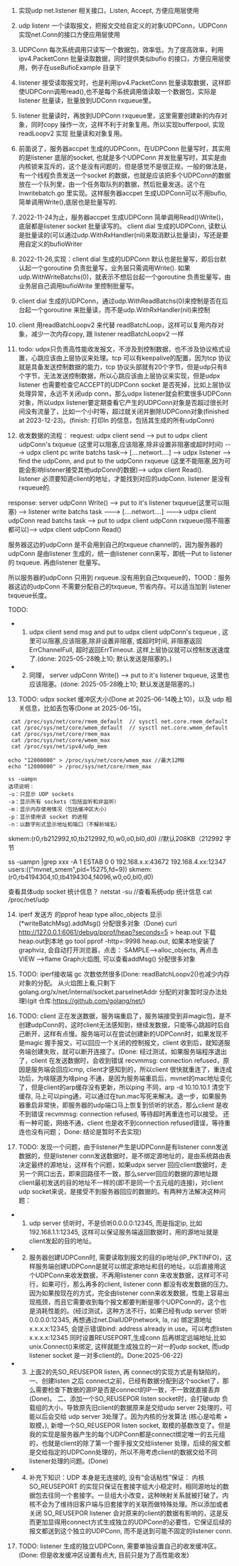 1. 实现udp net.listener 相关接口，Listen, Accept, 方便应用层使用
2. udp listenr 一个读取报文，把报文交给自定义的对象UDPConn，UDPConn 实现net.Conn的接口方便应用层使用
3. UDPConn 每次系统调用只读写一个数据包，效率低，为了提高效率，利用ipv4.PacketConn 批量读取数据，同时提供类似bufio 的接口，方便应用层使用，例子在useBufioExample 目录下
4. listener 接受读取报文时，也是利用ipv4.PacketConn 批量读取数据，这样即使UDPConn调用read(),也不是每个系统调用值读取一个数据包，实际是listener 批量读，批量放到UDConn rxqueue里。
5. listener 批量读时，再放到UDPConn rxqueue里，这里需要创建新的内存对象，同时copy 操作一次，这样不利于对象复用。所以实现bufferpool, 实现 readLoopv2 实现 批量读和对象复用。
6. 前面说了，服务器accpet 生成的UDPConn，在UDPConn 批量写时，其实用的是listener 底层的socket, 也就是多个UDPConn 并发批量写时，其实是由内核锁来互斥的，这个是没有问题的，但是感觉不是很正规，一般的做法是，有一个线程负责发送一个socket 的数据，也就是应该把多个UDPConn的数据放在一个队列里，由一个任务取队列的数据，然后批量发送。这个在lnwritebatch.go 里实现。这样服务器accpet 生成UDPConn可以不用bufio,简单调用Write(),底层也是批量写的.
7. 2022-11-24为止，服务器accpet 生成UDPConn 简单调用Read()\Write()，底层都是listener socket 批量读写的。 client dial 生成的UDPConn, 读默认是批量读的(可以通过udp.WithRxHandler(nil)来取消默认批量读)，写还是要用自定义的bufioWriter
8. 2022-11-26,实现：client dial 生成的UDPConn 默认也是批量写，即后台默认起一个goroutine 负责批量写，业务层只需调用Write(). 如果udp.WithWriteBatchs(0)，就表示不想后台起一个goroutine 负责批量写，由业务层自己调用bufioWrite 里控制批量写。
9. client dial 生成的UDPConn，通过udp.WithReadBatchs(0)来控制是否在后台起一个goroutine 来批量读，而不是udp.WithRxHandler(nil)来控制
10. client 用readBatchLoopv2 来代替 readBatchLoop，这样可以复用内存对象，减少一次内存copy, 跟 listener readBatchLoopv2 一样
11. todo: udpx只负责高性能收发报文，不涉及到控制数据，也不涉及协议格式设置，心跳应该由上层协议来处理。tcp 可以有keepalive的配置，因为tcp 协议就是具备发送控制数据的能力，tcp 协议头部就有20个字节，但是udp只有8个字节，无法发送控制数据，所以心跳应该由上层协议来实现，但是udpx listener 也需要检查它ACCEPT的UDPConn socket 是否死掉，比如上层协议处理异常，永远不关闭udp conn，那么udpx listener就会积累很多UDPConn对象，所以udpx listener要定期查看它产生的UDPConn对象是否超过很长时间没有流量了，比如一个小时等，超过就关闭并删除UDPConn对象(finished at 2023-12-23)。(finish: 打印ln 的信息，包括其生成的所有udpConn)

12. 收发数据的流程：
request:
udpx client send --> put to udpx client udpConn's txqueue (这里可以阻塞,应该阻塞,除非设置非阻塞或超时时间) ---> udpx client pc write batchs task--> [....networt....] 
--> udpx listener --> find the udpConn, and put to the udpConn rxqueue (这里不能阻塞,因为可能会影响listener接受其他udpConn的数据)--> udpx client Read().  
listener 必须要知道client的地址，才能找到对应的udpConn. listener 是没有rxqueue的.

response:
server udpConn Write() --> put to it's listener txqueue(这里可以阻塞) --> listener write batchs task ---> [....networt....]
---> udpx client udpConn read batchs task --> put to udpx client udpConn rxqueue(阻不阻塞都可以)--> udpx client udpConn Read()

服务器这边的udpConn 是不会用到自己的txqueue channel的，因为服务器的udpConn 是由listener 生成的，统一由listener conn来写，即统一Put to listener 的 txqueue. 再由listener 批量写。

所以服务器的udpConn 只用到 rxqueue.没有用到自己txqueue的，TOOD：服务器这边的udpConn 不需要分配自己的txqueue, 节省内存。可以适当加到 listener txqueue长度。

TODO:
+ 1. udpx client send msg and  put to udpx client udpConn's txqueue , 这里可以阻塞,应该阻塞,除非设置非阻塞, 或超时时间, 非阻塞返回ErrChannelFull, 超时返回ErrTimeout. 这样上层协议就可以控制发送速度了.(done: 2025-05-28晚上10; 默认发送是阻塞的。)
+ 2. 同理， server udpConn Write() --> put to it's listener txqueue, 这里也应该阻塞。(done: 2025-05-28晚上10; 默认发送是阻塞的。)

13. TODO: udpx socket 缓冲区大小(Done at 2025-06-14晚上10)，以及 udp 相关信息，比如丢包等(Done at 2025-06-15)。
```
 cat /proc/sys/net/core/rmem_default  // sysctl net.core.rmem_default
 cat /proc/sys/net/core/wmem_default  // sysctl net.core.wmem_default
 cat /proc/sys/net/core/rmem_max
 cat /proc/sys/net/core/wmem_max
 cat /proc/sys/net/ipv4/udp_mem

echo "12000000" > /proc/sys/net/core/wmem_max //最大12MB
echo "12000000" > /proc/sys/net/core/rmem_max

```

```
ss -uampn
选项说明：
-u：只显示 UDP sockets
-a：显示所有 sockets（包括监听和非监听）
-m：显示内存使用情况（包括缓冲区大小）
-p：显示使用该 socket 的进程
-n：以数字形式显示地址和端口（不解析域名）
```
skmem:(r0,rb212992,t0,tb212992,f0,w0,o0,bl0,d0) //默认208KB（212992 字节

ss -uampn |grep xxx -A 1
ESTAB    0         0             192.168.x.x:43672       192.168.4.xx:12347    users:(("mvnet_smem",pid=15275,fd=9))
	 skmem:(r0,rb4194304,t0,tb4194304,f4096,w0,o0,bl0,d0)


查看具体udp socket 统计信息？
netstat -su //查看系统udp 统计信息
cat /proc/net/udp

14. iperf 发送方 的pprof heap type alloc_objects 显示(*writeBatchMsg).addMsg() 分配很多对象（Done)
  curl http://127.0.0.1:6061/debug/pprof/heap?seconds=5 > heap.out
  下载heap.out到本地
  go tool pprof -http=:9998 heap.out, 如果本地安装了graphviz, 会自动打开浏览器，点击：
  SAMPLE-->alloc_objects, 
  再点击VIEW -->flame Graph火焰图, 可以查看addMsg() 分配很多对象
  
15. TODO: iperf接收端 gc 次数依然很多(Done: readBatchLoopv2()也减少内存对象的分配。 从火焰图上看,只剩下golang.org/x/net/internal/socket.parseInetAddr 分配的对象暂时没办法处理)(git 仓库:https://github.com/golang/net/)

16. TODO: client 正在发送数据，服务端重启了，服务端接受到非magic包，是不创建udpConn的，这时client无法感知到，继续发数据，只能等心跳超时后自己断开，这样有点慢。服务端可以在尝试创建新的UDPConn时，如果发现不是magic 握手报文，可以回应一个关闭的控制报文，client 收到后，就知道服务端创建失败，就可以断开连接了。(Done: 经过测试，如果服务端程序退出了，client 在发送数据时，会收到错误 recvmmsg: connection refused，原因是服务端会回应icmp, client才感知到的，所以client 很快就重连了，重连成功后，为啥隧道为啥ping 不通，是因为服务端重启后，mvnet的mac地址变化了，但是client的arp缓存没有更新，所以ping 不同，arp -d 10.10.10.1 清空下缓存, 马上可以ping通，可以通过在tun.mac写死来解决。退一步，如果服务器重启非常快，即服务器的udp端口马上恢复到侦听的状态，那么client 是收不到错误 recvmmsg: connection refused, 等待超时再重连也可以接受。 还有一种可能，网络不通，client 也是收不到connection refused错误，等待重连也没有问题； Done: 结论是暂时不去实现)

17. TODO: 发现一个问题，由于listener产生是UDPConn是有listener conn发送数据的，但是listener conn发送数据时，是不绑定源地址的，是由系统路由表决定最终的源地址，这样有个问题，如果udpx server 回应client数据时，走另一个网口出去，即来回路径不一致，那么server回应的数据的源地址跟client最初发送的目的地址不一样的(即不是同一个五元组的连接)，对client udp socket来说，是接受不到服务器回应的数据的。有两种方法解决这种问题：
  + 1. udp server 侦听时，不是侦听0.0.0.0:12345, 而是指定ip, 比如192.168.1.1:12345, 这样可以保证服务端返回数据时，用的源地址就是client发起的目的地址。
  + 2. 服务器创建UDPConn时, 需要读取到报文的目的ip地址(IP_PKTINFO)，这样服务端创建UDPConn是就可以绑定源地址和目的地址，以后直接用这个UDPConn来收发数据，不再用listener conn 来收发数据，这样可不可行，如果可行，那么再多的client, listener conn 都没有收发数据的压力。因为如果按现在的方式，完全由listener conn来收发数据，性能上容易出现瓶颈，而且它需要收到每个报文都要判断是哪个UDPConn的，这个也是消耗性能的。(经过测试，这种方法不行，如果已经有udp server 侦听0.0.0.0:12345, 再想通过net.DialUDP(network, la, ra) 绑定源地址x.x.x.x:12345, 会提示错误bind: address already in use。可以考虑listen x.x.x.x:12345 同时设置REUSEPORT,生成conn 后再绑定远端地址,比如unix.Connect()来绑定, 这样就能生成独立的一对一的udp socket, 而udp listener socket 是一对多client的。Done:2025-06-22)
  + 3. 上面2的先SO_REUSEPOR listen, 再 connect的实现方式是有缺陷的，一、创建listen 之后 connect之前，已经有数据分配到这个socket了，那么需要检查下数据的源IP是否是connect的IP一致，不一致就直接丢弃(Done)。 二、添加一个SO_REUSEPOR listen socket时，会打破udp 负载组的大小，导致原先旧client的数据原来是交给udp server 2处理的，可能以后会交给 udp server 3处理了。因为内核的分发算法 (核心是哈希 + 取模，), 新增一个SO_REUSEPOR listen socket, 取模的基数改变了。但是我的实现是服务器产生的每个UDPConn都是connect绑定唯一的五元组的，也就是client的除了第一个握手报文交给listener 处理，后续的报文都是交给指定的UDPConn处理的，所以不用考虑client的数据交给不同listener处理的问题。(Done)
  + 4. 补充下知识：UDP 本身是无连接的, 没有“会话粘性”保证： 内核 SO_REUSEPORT 的实现只保证在套接字组大小稳定时，相同源地址的数据包去往同一个套接字。一旦组大小改变，这种映射关系就被打破了。内核不会为了维持旧客户端与旧套接字的关联而做特殊处理。所以添加或者关闭 SO_REUSEPOR listener 会对原来的client的数据有影响的，这是反而更加显得用connect方式生成独立的UDPConn的必要性，它保证后续的报文都送到这个独立的UDPConn, 而不是送到可能不固定的listener conn. 

  17. TODO: listener 生成的独立UDPConn, 需要单独设置自己的收发缓冲区。(Done: 但是收发缓冲区设置有点大, 目前只是为了高性能收发)
  
    




